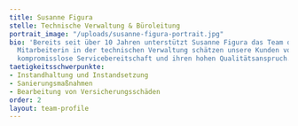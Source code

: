 ```yaml
---
title: Susanne Figura
stelle: Technische Verwaltung & Büroleitung
portrait_image: "/uploads/susanne-figura-portrait.jpg"
bio: 'Bereits seit über 10 Jahren unterstützt Susanne Figura das Team der HGR. Als
  Mitarbeiterin in der technischen Verwaltung schätzen unsere Kunden vor allem ihre
  kompromisslose Servicebereitschaft und ihren hohen Qualitätsanspruch. '
taetigkeitsschwerpunkte:
- Instandhaltung und Instandsetzung
- Sanierungsmaßnahmen
- Bearbeitung von Versicherungsschäden
order: 2
layout: team-profile
---
```


